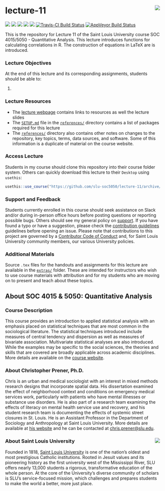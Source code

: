 lecture-11 <img src="https://slu-soc5050.github.io/images/logo.png" align="right" />
===========================================================
[![](https://img.shields.io/badge/semester-fall%202018-orange.svg)](https://github.com/slu-soc5050/lecture-11)
[![](https://img.shields.io/badge/release-draft-red.svg)](https://github.com/slu-soc5050/lecture-11)
[![](https://img.shields.io/github/release/slu-soc5050/lecture-11.svg?label=version)](https://github.com/slu-soc5050/lecture-11/releases)
[![](https://img.shields.io/github/last-commit/slu-soc5050/lecture-11.svg)](https://github.com/slu-soc5050/lecture-11/commits/master)
[![](https://img.shields.io/github/repo-size/slu-soc5050/lecture-11.svg)](https://github.com/slu-soc5050/lecture-11)
[![Travis-CI Build Status](https://travis-ci.org/slu-soc5050/lecture-11.svg?branch=master)](https://travis-ci.org/slu-soc5050/lecture-11)
[![AppVeyor Build Status](https://ci.appveyor.com/api/projects/status/github/slu-soc5050/lecture-11?branch=master&svg=true)](https://ci.appveyor.com/project/chris-prener/lecture-11)

This is the repository for Lecture 11 of the Saint Louis University course SOC 4015/5050 - Quantitative Analysis. This lecture introduces functions for calculating correlations in R. The construction of equations in LaTeX are is introduced.

### Lecture Objectives
At the end of this lecture and its corresponding assignments, students should be able to:

1.

### Lecture Resources

* The [lecture webpage](https://slu-soc5050.github.io/lecture-11) contains links to resources as well the lecture slides
* The [`SETUP.md`](/references/SETUP.md) file in the [`references/`](/references) directory contains a list of packages required for this lecture
* The [`references/`](/references) directory also contains other notes on changes to the repository, key topics, terms, data sources, and software. Some of this information is a duplicate of material on the course website.

### Access Lecture
Students in my course should clone this repository into their course folder system. Others can quickly download this lecture to their `Desktop` using `usethis`:

```r
usethis::use_course("https://github.com/slu-soc5050/lecture-11/archive/master.zip")
```

### Support and Feedback
Students currently enrolled in this course should seek assistance on Slack and/or during in-person office hours before posting questions or reporting possible bugs. Others should see my general policy on [support](.github/SUPPORT.md). If you have found a typo or have a suggestion, please check the [contribution guidelines](.github/CONTRIBUTING.md) guidelines before opening an issue. Please note that contributions to this project are governed by a [Contributor Code of Conduct](.github/CODE_OF_CONDUCT.md) and, for Saint Louis University community members, our various University policies.

### Additional Materials
Source `.tex` files for the handouts and assignments for this lecture are available in the [`extras/`](/extras) folder. These are intended for instructors who wish to use course materials with attribution and for my students who are moving on to present and teach about these topics.

## About SOC 4015 & 5050: Quantitative Analysis
### Course Description
This course provides an introduction to applied statistical analysis with an emphasis placed on statistical techniques that are most common in the sociological literature. The statistical techniques introduced include measures of central tendency and dispersion as well as measures of bivariate association. Multivariate statistical analyses are also introduced. While the examples may be specific to the social sciences, the theories and skills that are covered are broadly applicable across academic disciplines. More details are available on the [course website](https://slu-soc5050.github.io).

### About Christopher Prener, Ph.D.
Chris is an urban and medical sociologist with an interest in mixed methods research designs that incorporate spatial data. His dissertation examined the effect of neighborhood context and conditions on emergency medical services work, particularly with patients who have mental illnesses or substance use disorders. He is also part of a research team examining the effects of literacy on mental health service use and recovery, and his student research team is documenting the effects of systemic street closures in St. Louis. He is an Assistant Professor in the Department of Sociology and Anthropology at Saint Louis University. More details are available at [his website](https://chris-prener.github.io) and he can be contacted at [chris.prener@slu.edu](mailto:chris.prener@slu.edu).

### About Saint Louis University <img src="https://slu-soc5650.github.io/images/sluLogo.png" align="right" />
Founded in 1818, [Saint Louis University](http://wwww.slu.edu) is one of the nation’s oldest and most prestigious Catholic institutions. Rooted in Jesuit values and its pioneering history as the first university west of the Mississippi River, SLU offers nearly 13,000 students a rigorous, transformative education of the whole person. At the core of the University’s diverse community of scholars is SLU’s service-focused mission, which challenges and prepares students to make the world a better, more just place.
